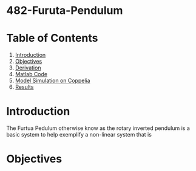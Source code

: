 # 482-Furuta-Pendulum

  # Table of Contents  
1) [Introduction](#headers)  
2) [Objectives](#headers)  
3) [Derivation](#headers) 
4) [Matlab Code](#headers) 
5) [Model Simulation on Coppelia](#headers) 
6) [Results](#headers) 


  # Introduction
The Furtua Pedulum otherwise know as the rotary inverted pendulum is a basic system to help exemplify a non-linear system that is











  # Objectives

